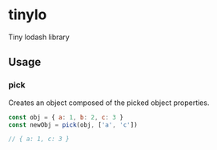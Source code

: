 # tinylo

Tiny lodash library

## Usage

### pick

Creates an object composed of the picked object properties.

```js
const obj = { a: 1, b: 2, c: 3 }
const newObj = pick(obj, ['a', 'c'])

// { a: 1, c: 3 }
```